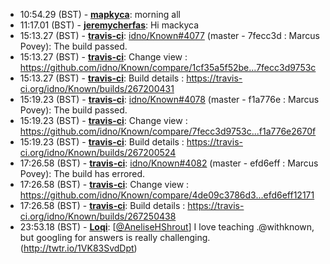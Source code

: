 * <a id="10:54.29">10:54.29 (BST)</a> - __[mapkyca](https://github.com/mapkyca)__: morning all
* <a id="11:17.01">11:17.01 (BST)</a> - __[jeremycherfas](https://github.com/jeremycherfas)__: Hi mackyca
* <a id="15:13.27">15:13.27 (BST)</a> - __[travis-ci](https://github.com/travis-ci)__: <a href="https://github.com/idno/Known/issues/4077">idno/Known#4077</a> (master - 7fecc3d : Marcus Povey): The build passed.
* <a id="15:13.27">15:13.27 (BST)</a> - __[travis-ci](https://github.com/travis-ci)__: Change view : https://github.com/idno/Known/compare/1cf35a5f52be...7fecc3d9753c
* <a id="15:13.27">15:13.27 (BST)</a> - __[travis-ci](https://github.com/travis-ci)__: Build details : https://travis-ci.org/idno/Known/builds/267200431
* <a id="15:19.23">15:19.23 (BST)</a> - __[travis-ci](https://github.com/travis-ci)__: <a href="https://github.com/idno/Known/issues/4078">idno/Known#4078</a> (master - f1a776e : Marcus Povey): The build passed.
* <a id="15:19.23">15:19.23 (BST)</a> - __[travis-ci](https://github.com/travis-ci)__: Change view : https://github.com/idno/Known/compare/7fecc3d9753c...f1a776e2670f
* <a id="15:19.23">15:19.23 (BST)</a> - __[travis-ci](https://github.com/travis-ci)__: Build details : https://travis-ci.org/idno/Known/builds/267200524
* <a id="17:26.58">17:26.58 (BST)</a> - __[travis-ci](https://github.com/travis-ci)__: <a href="https://github.com/idno/Known/issues/4082">idno/Known#4082</a> (master - efd6eff : Marcus Povey): The build has errored.
* <a id="17:26.58">17:26.58 (BST)</a> - __[travis-ci](https://github.com/travis-ci)__: Change view : https://github.com/idno/Known/compare/4de09c3786d3...efd6eff12171
* <a id="17:26.58">17:26.58 (BST)</a> - __[travis-ci](https://github.com/travis-ci)__: Build details : https://travis-ci.org/idno/Known/builds/267250438
* <a id="23:53.18">23:53.18 (BST)</a> - __[Loqi](https://github.com/Loqi)__: [<a href="https://twitter.com/AneliseHShrout">@AneliseHShrout</a>] I love teaching .@withknown, but googling for answers is really challenging. (http://twtr.io/1VK83SvdDpt)
